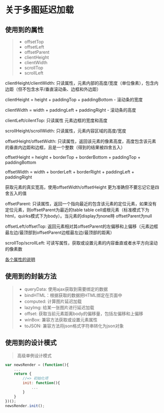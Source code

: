 关于多图延迟加载
===============

## 使用到的属性

> + offsetTop
> + offsetLeft
> + offsetParent
> + clientHeight
> + clientWidth
> + scrollTop
> + scrollLeft

clientHeight/clientWidth: 只读属性，元素内部的高度/宽度（单位像素），包含内边距（但不包含水平/垂直滚动条、边框和外边距） 

clientHeight = height + paddingTop + paddingBottom - 滚动条的宽度 

clientWidth = width + paddingLeft + paddingRight - 滚动条的高度 

clientLeft/cilentTop: 只读属性 元素边框的宽度和高度 

scrollHeight/scrollWidth: 只读属性，元素内容区域的高度/宽度 

offsetHeight/offsetWidth: 只读属性，返回该元素的像素高度，高度包含该元素的垂直内边距和边框，且是一个整数（得到的结果被四舍五入） 

offsetHeight = height + borderTop + borderBottom + paddingTop + paddingBottom 

offsetWidth = width + borderLeft + borderRight + paddingLeft + paddingRight 

获取元素的真实宽高，使用offsetWidth/offsetHeight 更为准确但不要忘记它是四舍五入的值 

offsetParent: 只读属性，返回一个指向最近的包含该元素的定位元素，如果没有定位元素，则offsetParent为最近的table table 
cell或根元素（标准模式下为html，quirks模式下为body）。当元素的display为none時 offsetParent为null 

offsetLeft/offsetTop: 返回元素相对其offsetParent的左偏移和上偏移（元素边框最左边/最顶部到offsetParent边框最左边/最顶部的距离） 

scrollTop/scrollLeft: 可读写属性，获取或设置元素的内容垂直或者水平方向滚动的像素数

[各个属性的说明](https://codepen.io/smileyby/pen/BOjbxN)

## 使用到的封装方法

> + queryData: 使用ajax获取到需要绑定的数据
> + bindHTML：根据获取的数据把HTML绑定在页面中
> + computed: 计算图片延迟加载
> + lazyImg: 给某一张图片进行延迟加载
> + offset: 获取当前元素距离body的偏移量，包括左偏移和上偏移
> + winBox: 兼容方法获取或设置元素属性
> + toJSON: 兼容方法将json格式字符串转化为json对象

## 使用到的设计模式

> 高级单例设计模式

```javascript
var newsRender = (function(){
	...
	return {
		//=> 初始化项
		init: function(){
			...
		}
	}
})();
newsRender.init();
```
